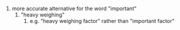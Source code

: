 1. more accurate alternative for the word "important"
	1. "heavy weighing"
		1. e.g. "heavy weighing factor" rather than "important factor"